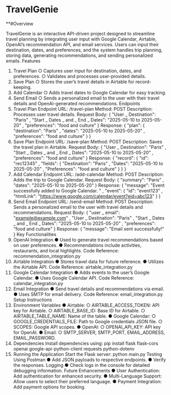 # TravelGenie


**#Overview

TravelGenie is an interactive API-driven project designed to streamline travel planning by
integrating user input with Google Calendar, Airtable, OpenAI’s recommendation API, and email
services. Users can input their destination, dates, and preferences, and the system handles trip
planning, storing data, generating recommendations, and sending personalized emails.
Features
1. Travel Plan
○
Captures user input for destination, dates, and preferences.
○
Validates and processes user-provided details.
2. Save Plan
○
Stores the user’s travel details in Airtable for record-keeping.
3. Add Calendar
○
Adds travel dates to Google Calendar for easy tracking.
4. Send Email
○
Sends a personalized email to the user with their travel details and
OpenAI-generated recommendations.
Endpoints
1. Travel Plan Endpoint
URL: /travel-plan
Method: POST
Description: Processes user travel details.
Request Body:
{
"User
_
Destination": "Paris"
,
"Start
_
Dates
_
and
_
End
_
Dates": "2025-05-10 to 2025-05-20"
,
"preferences": "food and culture"
}
Response:
{
"plan": {
"destination": "Paris"
,
"dates": "2025-05-10 to 2025-05-20"
,
"preferences": "food and culture"
}
}
2. Save Plan Endpoint
URL: /save-plan
Method: POST
Description: Saves the travel plan in Airtable.
Request Body:
{
"User
_
Destination": "Paris"
,
"Start
_
Dates
_
and
_
End
_
Dates": "2025-05-10 to 2025-05-20"
,
"preferences": "food and culture"
}
Response:
{
"record": {
"id": "rec12345"
,
"fields": {
"Destination": "Paris"
,
"Dates": "2025-05-10 to 2025-05-20"
,
"Preferences": "food and culture"
}
}
}
3. Add Calendar Endpoint
URL: /add-calendar
Method: POST
Description: Adds the trip to Google Calendar.
Request Body:
{
"summary": "Paris"
,
"dates": "2025-05-10 to 2025-05-20"
}
Response:
{
"message": "Event successfully added to Google Calendar.
"
,
"event": {
"id": "event123"
,
"htmlLink": "https://www.google.com/calendar/event?eid=abc123"
}
}
4. Send Email Endpoint
URL: /send-email
Method: POST
Description: Sends a personalized email to the user with travel details and recommendations.
Request Body:
{
"user
_
email": "example@example.com"
,
"User
_
Destination": "Paris"
,
"Start
_
Dates
_
and
_
End
_
Dates": "2025-05-10 to 2025-05-20"
,
"preferences": "food and culture"
}
Response:
{
"message": "Email sent successfully!"
}
Key Functionalities
1. OpenAI Integration
●
Used to generate travel recommendations based on user preferences.
●
Recommendations include activities, restaurants, and local highlights.
Code Reference: recommendation_integration.py
2. Airtable Integration
●
Stores travel data for future reference.
●
Utilizes the Airtable API.
Code Reference: airtable_integration.py
3. Google Calendar Integration
●
Adds events to the user’s Google Calendar.
●
Uses Google Calendar API.
Code Reference: calendar_integration.py
4. Email Integration
●
Send travel details and recommendations via email.
●
Uses SMTP for email delivery.
Code Reference: email_integration.py
Setup Instructions
1. Environment Variables
●
Airtable:
○
AIRTABLE_ACCESS_TOKEN: API key for Airtable.
○
AIRTABLE_BASE_ID: Base ID for Airtable.
○
AIRTABLE_TABLE_NAME: Name of the table.
●
Google Calendar:
○
GOOGLE_CREDENTIALS_FILE: Path to Google credentials JSON file.
○
SCOPES: Google API scopes.
●
OpenAI:
○
OPENAI_API_KEY: API key for OpenAI.
●
Email:
○
SMTP_SERVER, SMTP_PORT, EMAIL_ADDRESS, EMAIL_PASSWORD.
2. Dependencies
Install dependencies using:
pip install flask flask-cors openai google-api-python-client requests python-dotenv
3. Running the Application
Start the Flask server:
python main.py
Testing
Using Postman
●
Add JSON payloads to respective endpoints.
●
Verify the responses.
Logging
●
Check logs in the console for detailed debugging information.
Future Enhancements
●
User Authentication: Add authentication for enhanced security.
●
Multi-Language Support: Allow users to select their preferred language.
●
Payment Integration: Add payment options for booking.

